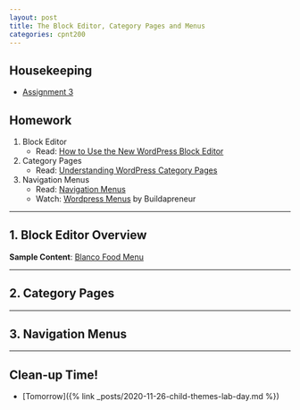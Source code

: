 ```yaml
---
layout: post
title: The Block Editor, Category Pages and Menus
categories: cpnt200
---
```


## Housekeeping
- [Assignment 3](https://github.com/sait-wbdv/assessments/tree/master/cpnt200/assignment-3)

## Homework
1. Block Editor
    - Read: [How to Use the New WordPress Block Editor](https://www.codeinwp.com/blog/wordpress-gutenberg-guide/)
2. Category Pages
    - Read: [Understanding WordPress Category Pages](https://chamberdashboard.com/understanding-wordpress-category-pages/)
3. Navigation Menus
    - Read: [Navigation Menus](https://codex.wordpress.org/Navigation_Menus)
    - Watch: [Wordpress Menus](https://www.youtube.com/watch?v=ERpr0TCnf4w) by Buildapreneur

---

## 1. Block Editor Overview

**Sample Content**: [Blanco Food Menu](https://github.com/sait-wbdv/sample-code/blob/master/pdfs/blanco_food_menu_NOV2020-web.pdf)

---

## 2. Category Pages

---

## 3. Navigation Menus

---

## Clean-up Time!
- [Tomorrow]({% link _posts/2020-11-26-child-themes-lab-day.md %})
